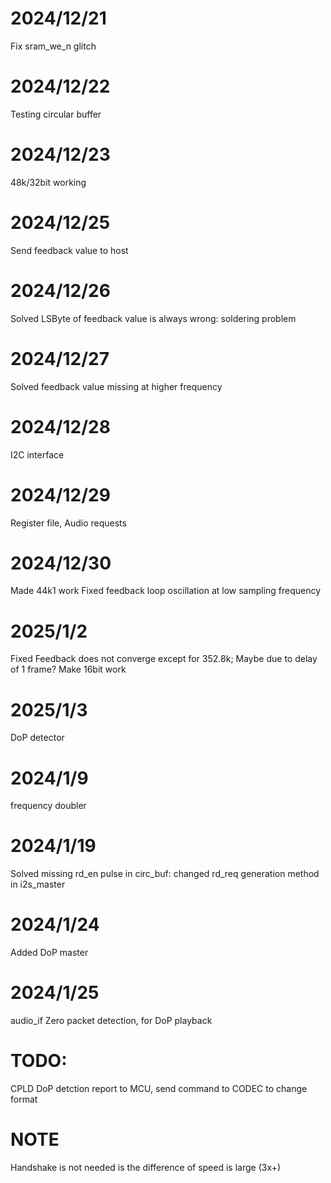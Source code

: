 # 2024/12/21
Fix sram_we_n glitch

# 2024/12/22
Testing circular buffer

# 2024/12/23
48k/32bit working

# 2024/12/25
Send feedback value to host

# 2024/12/26
Solved LSByte of feedback value is always wrong: soldering problem

# 2024/12/27
Solved feedback value missing at higher frequency

# 2024/12/28
I2C interface

# 2024/12/29
Register file, Audio requests

# 2024/12/30
Made 44k1 work
Fixed feedback loop oscillation at low sampling frequency 

# 2025/1/2
Fixed Feedback does not converge except for 352.8k; Maybe due to delay of 1 frame?
Make 16bit work

# 2025/1/3
DoP detector

# 2024/1/9
frequency doubler

# 2024/1/19
Solved missing rd_en pulse in circ_buf: changed rd_req generation method in i2s_master

# 2024/1/24
Added DoP master

# 2024/1/25
audio_if
Zero packet detection, for DoP playback

# TODO:
CPLD DoP detction report to MCU, send command to CODEC to change format

# NOTE
Handshake is not needed is the difference of speed is large (3x+)